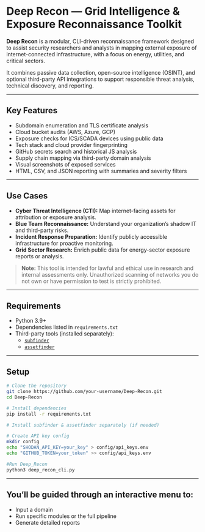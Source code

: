 # Deep Recon — Grid Intelligence & Exposure Reconnaissance Toolkit

**Deep Recon** is a modular, CLI-driven reconnaissance framework designed to assist security researchers and analysts in mapping external exposure of internet-connected infrastructure, with a focus on energy, utilities, and critical sectors.

It combines passive data collection, open-source intelligence (OSINT), and optional third-party API integrations to support responsible threat analysis, technical discovery, and reporting.

---

## Key Features

-  Subdomain enumeration and TLS certificate analysis
-  Cloud bucket audits (AWS, Azure, GCP)
-  Exposure checks for ICS/SCADA devices using public data
-  Tech stack and cloud provider fingerprinting
-  GitHub secrets search and historical JS analysis
-  Supply chain mapping via third-party domain analysis
-  Visual screenshots of exposed services
-  HTML, CSV, and JSON reporting with summaries and severity filters

---

## Use Cases

- **Cyber Threat Intelligence (CTI):** Map internet-facing assets for attribution or exposure analysis.
- **Blue Team Reconnaissance:** Understand your organization’s shadow IT and third-party risks.
- **Incident Response Preparation:** Identify publicly accessible infrastructure for proactive monitoring.
- **Grid Sector Research:** Enrich public data for energy-sector exposure reports or analysis.

>**Note:** This tool is intended for lawful and ethical use in research and internal assessments only. Unauthorized scanning of networks you do not own or have permission to test is strictly prohibited.

---

## Requirements

- Python 3.9+
- Dependencies listed in `requirements.txt`
- Third-party tools (installed separately):
  - [`subfinder`](https://github.com/projectdiscovery/subfinder)
  - [`assetfinder`](https://github.com/tomnomnom/assetfinder)

---

## Setup

```bash
# Clone the repository
git clone https://github.com/your-username/Deep-Recon.git
cd Deep-Recon

# Install dependencies
pip install -r requirements.txt

# Install subfinder & assetfinder separately (if needed)

# Create API key config
mkdir config
echo "SHODAN_API_KEY=your_key" > config/api_keys.env
echo "GITHUB_TOKEN=your_token" >> config/api_keys.env

#Run Deep_Recon
python3 deep_recon_cli.py
```
---
## You’ll be guided through an interactive menu to:
-  Input a domain
-  Run specific modules or the full pipeline
-  Generate detailed reports


